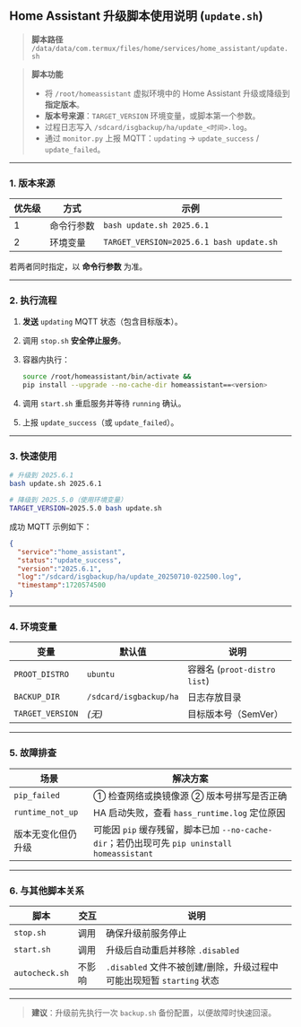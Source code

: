 ## Home Assistant 升级脚本使用说明 (`update.sh`)

> **脚本路径**
> `/data/data/com.termux/files/home/services/home_assistant/update.sh`

> **脚本功能**
>
> * 将 `/root/homeassistant` 虚拟环境中的 Home Assistant 升级或降级到 **指定版本**。
> * **版本号来源**：`TARGET_VERSION` 环境变量，或脚本第一个参数。
> * 过程日志写入 `/sdcard/isgbackup/ha/update_<时间>.log`。
> * 通过 `monitor.py` 上报 MQTT：`updating` → `update_success` / `update_failed`。

---

### 1. 版本来源

| 优先级 | 方式    | 示例                                       |
| --- | ----- | ---------------------------------------- |
| 1   | 命令行参数 | `bash update.sh 2025.6.1`                |
| 2   | 环境变量  | `TARGET_VERSION=2025.6.1 bash update.sh` |

若两者同时指定，以 **命令行参数** 为准。

---

### 2. 执行流程

1. **发送** `updating` MQTT 状态（包含目标版本）。
2. 调用 `stop.sh` **安全停止服务**。
3. 容器内执行：

   ```bash
   source /root/homeassistant/bin/activate &&
   pip install --upgrade --no-cache-dir homeassistant==<version>
   ```
4. 调用 `start.sh` 重启服务并等待 `running` 确认。
5. 上报 `update_success`（或 `update_failed`）。

---

### 3. 快速使用

```bash
# 升级到 2025.6.1
bash update.sh 2025.6.1

# 降级到 2025.5.0（使用环境变量）
TARGET_VERSION=2025.5.0 bash update.sh
```

成功 MQTT 示例如下：

```json
{
  "service":"home_assistant",
  "status":"update_success",
  "version":"2025.6.1",
  "log":"/sdcard/isgbackup/ha/update_20250710-022500.log",
  "timestamp":1720574500
}
```

---

### 4. 环境变量

| 变量               | 默认值                    | 说明                        |
| ---------------- | ---------------------- | ------------------------- |
| `PROOT_DISTRO`   | `ubuntu`               | 容器名 (`proot-distro list`) |
| `BACKUP_DIR`     | `/sdcard/isgbackup/ha` | 日志存放目录                    |
| `TARGET_VERSION` | *(无)*                  | 目标版本号（SemVer）             |

---

### 5. 故障排查

| 场景               | 解决方案                                                                      |
| ---------------- | ------------------------------------------------------------------------- |
| `pip_failed`     | ① 检查网络或换镜像源 ② 版本号拼写是否正确                                                   |
| `runtime_not_up` | HA 启动失败，查看 `hass_runtime.log` 定位原因                                        |
| 版本无变化但仍升级        | 可能因 `pip` 缓存残留，脚本已加 `--no-cache-dir`；若仍出现可先 `pip uninstall homeassistant` |

---

### 6. 与其他脚本关系

| 脚本             | 交互  | 说明                                              |
| -------------- | --- | ----------------------------------------------- |
| `stop.sh`      | 调用  | 确保升级前服务停止                                       |
| `start.sh`     | 调用  | 升级后自动重启并移除 `.disabled`                          |
| `autocheck.sh` | 不影响 | `.disabled` 文件不被创建/删除，升级过程中可能出现短暂 `starting` 状态 |

---

> **建议**：升级前先执行一次 `backup.sh` 备份配置，以便故障时快速回滚。
